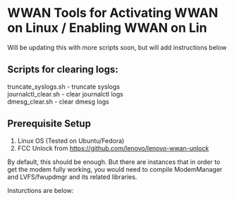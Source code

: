 # **WWAN Tools for Activating WWAN on Linux / Enabling WWAN on Lin**

Will be updating this with more scripts soon, but will add instructions below




## **Scripts for clearing logs:**

truncate_syslogs.sh   - truncate syslogs  
journalctl_clear.sh - clear journalctl logs  
dmesg_clear.sh - clear dmesg logs  


## **Prerequisite Setup**

1. Linux OS (Tested on Ubuntu/Fedora)
2. FCC Unlock from https://github.com/lenovo/lenovo-wwan-unlock


By default, this should be enough. But there are instances that in order
to get the modem fully working, you would need to compile ModemManager and LVFS/fwupdmgr and its related libraries.

Insturctions are below:




